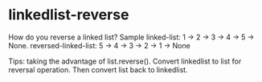 # linkedlist-reverse
How do you reverse a linked list?
Sample linked-list: 1 -> 2 -> 3 -> 4 -> 5 -> None. reversed-linked-list: 5 -> 4 -> 3 -> 2 -> 1 -> None

Tips: taking the advantage of list.reverse(). Convert linkedlist to list for reversal operation. Then convert list back to linkedlist.